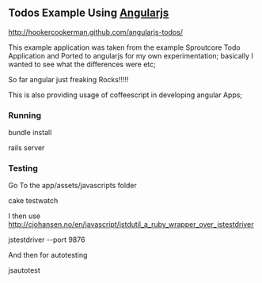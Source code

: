 ## Todos Example Using [Angularjs](http://angularjs.org/#) ##

http://hookercookerman.github.com/angularjs-todos/

This example application was taken from the example Sproutcore Todo Application and Ported to angularjs
for my own experimentation; basically I wanted to see what the differences were etc;

So far angular just freaking Rocks!!!!!

This is also providing usage of coffeescript in developing angular Apps;

### Running
  
  bundle install
  
  rails server

### Testing

Go To the app/assets/javascripts folder

  cake testwatch
  
I then use http://cjohansen.no/en/javascript/jstdutil_a_ruby_wrapper_over_jstestdriver

  jstestdriver --port 9876
  
  
And then for autotesting

  jsautotest

